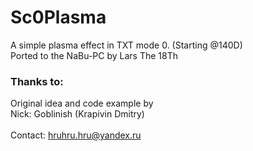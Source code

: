# Sc0Plasma

A simple plasma effect in TXT mode 0. (Starting @140D)<br>
Ported to the NaBu-PC by Lars The 18Th<br>

### Thanks to:
Original idea and code example by<br>
Nick: Goblinish (Krapivin Dmitry)<br><br>
Contact: hruhru.hru@yandex.ru
